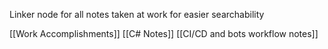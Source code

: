 
Linker node for all notes taken at work for easier searchability

[[Work Accomplishments]]
[[C# Notes]]
[[CI/CD and bots workflow notes]]